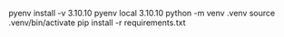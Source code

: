 pyenv install -v 3.10.10 
pyenv local 3.10.10
python -m venv .venv
source .venv/bin/activate
pip install -r requirements.txt
